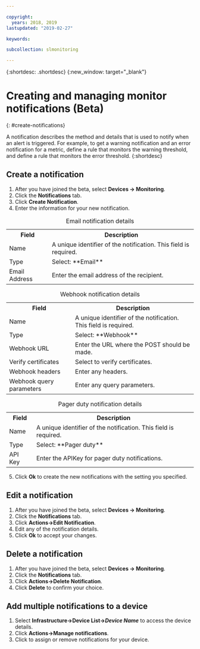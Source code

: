 ```yaml
---

copyright:
  years: 2018, 2019
lastupdated: "2019-02-27"

keywords:

subcollection: slmonitoring

---
```


{:shortdesc: .shortdesc}
{:new_window: target="_blank"}

# Creating and managing monitor notifications (Beta)
{: #create-notifications}

A notification describes the method and details that is used to notify when an alert is triggered. For example, to get a warning notification and an error notification for a metric, define a rule that monitors the warning threshold, and define a rule that monitors the error threshold.
{:shortdesc}

## Create a notification

 1. After you have joined the beta, select **Devices -> Monitoring**.
 2. Click the **Notifications** tab.
 3. Click **Create Notification**.
 4. Enter the information for your new notification.

<table>
  <caption>Email notification details</caption>
  <tr>
     <th>Field</th>
     <th>Description</th>
  </tr>
  <tr>
    <td>Name</td>
    <td>A unique identifier of the notification. This field is required.</td>
  </tr>
  <tr>
    <td>Type</td>
    <td>Select: **Email**</td>
  </tr>
  <tr>
    <td>Email Address</td>
    <td>Enter the email address of the recipient.</td>
  </tr>
</table>

<table>
  <caption>Webhook notification details</caption>
  <tr>
     <th>Field</th>
     <th>Description</th>
  </tr>
  <tr>
    <td>Name</td>
    <td>A unique identifier of the notification. This field is required.</td>
  </tr>
  <tr>
    <td>Type</td>
    <td>Select: **Webhook**</td>
  </tr>
  <tr>
    <td>Webhook URL</td>
    <td>Enter the URL where the POST should be made.</td>
  </tr>
  <tr>
  <td>Verify certificates</td>
    <td>Select to verify certificates.</td>
  </tr>
  <tr>
    <td>Webhook headers</td>
    <td>Enter any headers.</td>
  </tr>
  <tr>
    <td>Webhook query parameters</td>
    <td>Enter any query parameters.</td>
  </tr>
</table>

<table>
  <caption>Pager duty notification details</caption>
  <tr>
     <th>Field</th>
     <th>Description</th>
  </tr>
  <tr>
    <td>Name</td>
    <td>A unique identifier of the notification. This field is required.</td>
  </tr>
  <tr>
    <td>Type</td>
    <td>Select: **Pager duty**</td>
  </tr>
  <tr>
    <td>API Key</td>
    <td>Enter the APIKey for pager duty notifications.</td>
  </tr>
</table>


5. Click **Ok** to create the new notifications with the setting you specified.

## Edit a notification
 1. After you have joined the beta, select **Devices -> Monitoring**.
 2. Click the **Notifications** tab.
3. Click **Actions->Edit Notification**.
4. Edit any of the notification details.
5. Click **Ok** to accept your changes.

## Delete a notification
1. After you have joined the beta, select **Devices -> Monitoring**.
2. Click the **Notifications** tab.
3. Click **Actions->Delete Notification**.
4. Click **Delete** to confirm your choice.

## Add multiple notifications to a device
1. Select **Infrastructure->Device List->*Device Name*** to access the device details.
2. Click **Actions->Manage notifications**.
4. Click to assign or remove notifications for your device.
